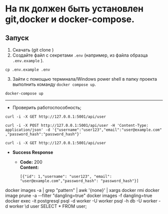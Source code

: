 # На пк должен быть установлен git,docker и docker-compose.
## Запуск
1. Скачать (git clone <ur>)
2. Создайте файл с секретами `.env` (например, из файла образца `.env.example` ).
```shell
cp .env.example .env 
```
3. Зайти с помощью терминала/Windows power shell в папку проекта выполнить команду `docker compose up`.
```shell
docker-compose up
```
---

* Проверить работоспособность; 
```shell
curl -i -X GET http://127.0.0.1:5001/api/user
```
```shell
curl -i -X POST http://127.0.0.1:5001/api/user -H 'Content-Type: application/json' -d '{"username":"user123","email":"user@example.com" ,"password_hash":"password_hash"}'
```
```shell
curl -i -X GET http://127.0.0.1:5001/api/user
```
* **Success Response**

    * **Code:** 200 <br />
      **Content:**

      ```[{"id": 1,"username": "user123", "email": "user@example.com","password_hash": "password_hash"}]```

docker images -a | grep "pattern" | awk '{none}' | xargs docker rmi
docker image prune -a --filter "dangling=true"
docker images -f dangling=true
docker exec -it postgresql psql -d worker -U worker
psql -h db -U worker -d worker
\d user
SELECT * FROM user;
